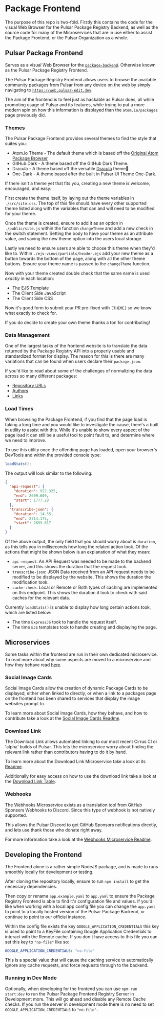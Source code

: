 # Package Frontend

The purpose of this repo is two-fold. Firstly this contains the code for the visual Web Browser for the Pulsar Package Registry Backend, as well as the source code for many of the Microservices that are in use either to assist the Package Frontend, or the Pulsar Organization as a whole.

## Pulsar Package Frontend

Serves as a visual Web Browser for the [`package-backend`](https://github.com/pulsar-edit/package-backend). Otherwise known as the Pulsar Package Registry Frontend.

The Pulsar Package Registry Frontend allows users to browse the available community packages from Pulsar from any device on the web by simply navigating to [`https://web.pulsar-edit.dev`](https://web.pulsar-edit.dev/).

The aim of the frontend is to feel just as hackable as Pulsar does, all while promoting usage of Pulsar and its features, while trying to put a more modern spin on how this information is displayed than the `atom.io/packages` page previously did.

### Themes

The Pulsar Package Frontend provides several themes to find the style that suites you:
  * Atom.io Theme - The default theme which is based off the [Original Atom Package Browser](https://atom.io/packages)
  * GitHub Dark - A theme based off the GitHub Dark Theme.
  * Dracula - A theme based off the versatile [Dracula](https://draculatheme.com/) theme🧛
  * One-Dark - A theme based after the built in Pulsar UI Theme One-Dark.

If there isn't a theme yet that fits you, creating a new theme is welcome, encouraged, and easy.

First create the theme itself, by laying out the theme variables in `./src/site.css`. The top of this file should have every other supported theme listed along with the variables that can and will need to be modified for your theme.

Once the theme is created, ensure to add it as an option in `./public/site.js` within the function `changeTheme` and add a new check in the switch statement. Setting the body to have your theme as an attribute value, and saving the new theme option into the users local storage.

Lastly we need to ensure users are able to choose this theme when they'd like to. Within `./ejs-views/partials/header.ejs` add your new theme as a button towards the bottom of the page, along with all the other theme buttons. Ensure your theme name is passed to the `changeTheme` function.

Now with your theme created double check that the same name is used *exactly* in each location:
  * The EJS Template
  * The Client Side JavaScript
  * The Client Side CSS

Now it's good form to submit your PR pre-fixed with `[THEME]` so we know what exactly to check for.

If you do decide to create your own theme thanks a ton for contributing!

### Data Management

One of the largest tasks of the frontend website is to translate the data returned by the Package Registry API into a properly usable and standardized format for display. The reason for this is there are many variations that can be found when users declare their `package.json`.

If you'd like to read about some of the challenges of normalizing the data across so many different packages:
  * [Repository URLs](/docs/repository-urls.md)
  * [Authors](/docs/authors.md)
  * [Links](/docs/links.md)

### Load Times

When browsing the Package Frontend, if you find that the page load is taking a long time and you would like to investigate the cause, there's a built in utility to assist with this. While it's unable to show every aspect of the page load it can still be a useful tool to point fault to, and determine where we need to improve.

To use this utility once the offending page has loaded, open your browser's DevTools and within the provided console type:

```javascript
loadStats();
```

The output will look similar to the following:

```json
{
  "api-request": {
    "duration": 922.325,
    "end": 2699.609,
    "start": 1777.28
  },
  "transcribe-json": {
    "duration": 14.55,
    "end": 2714.175,
    "start": 2699.617
  }
}
```

Of the above output, the only field that you should worry about is `duration`, as this tells you in milliseconds how long the related action took. Of the actions that might be shown below is an explanation of what they mean:
  * `api-request`: An API Request was needed to be made to the backend server, and this shows the duration that the request took.
  * `transcribe-json`: JSON Data received from an API request needs to be modified to be displayed by the website. This shows the duration the modification took.
  * `cache-check`: Local or Remote or Both types of caching are implemented on this endpoint. This shows the duration it took to check with said caches for the relevant data.

Currently `loadStats()` is unable to display how long certain actions took, which are listed below:
  * The time `ExpressJS` took to handle the request itself.
  * The time `EJS` templates took to handle creating and displaying the page.

## Microservices

Some tasks within the frontend are run in their own dedicated microservice. To read more about why some aspects are moved to a microservice and how they behave read [here](./microservices/README.md).

### Social Image Cards

Social Image Cards allow the creation of dynamic Package Cards to be displayed, either when linked to directly, or when a link to a packages page on the frontend has been shared to services that display the image websites prompt to.

To learn more about Social Image Cards, how they behave, and how to contribute take a look at the [Social Image Cards Readme](./microservices/social-cards/README.md).

### Download Link

The Download Link allows automated linking to our most recent Cirrus CI or 'alpha' builds of Pulsar. This lets the microservice worry about finding the relevant link rather than contributors having to do it by hand.

To learn more about the Download Link Microservice take a look at its [Readme](./microservices/download/README.md).

Additionally for easy access on how to use the download link take a look at the [Download Link Table](/docs/download_links.md).

### Webhooks

The Webhooks Microservice exists as a translation tool from GitHub Sponsors Webhooks to Discord. Since this type of webhook is not natively supported.

This allows the Pulsar Discord to get GitHub Sponsors notifications directly, and lets use thank those who donate right away.

For more information take a look at the [Webhooks Microservice Readme](./microservices/webhooks/README.md).

## Developing the Frontend

The Frontend alone is a rather simple NodeJS package, and is made to runs smoothly locally for development or testing.

After cloning the repository locally, ensure to run `npm install` to get the necessary dependencies.

Then copy or rename `app.example.yaml` to `app.yaml` to ensure the Package Registry Frontend is able to find it's configuration file and values. If you'd like when working with a local app config file you can change the `app.yaml` to point to a locally hosted version of the Pulsar Package Backend, or continue to point to our official instance.

Within the config file exists the key `GOOGLE_APPLICATION_CREDENTIALS` this key is used to point to a KeyFile containing Google Application Credentials to interact with the Remote cache. If you don't have access to this file you can set this key to `"no-file"` like so:

```yaml
GOOGLE_APPLICATION_CREDENTIALS: "no-file"
```

This is a special value that will cause the caching service to automatically ignore any cache requests, and force requests through to the backend.

### Running in Dev Mode

Optionally, when developing for the frontend you can use `npm run start:dev` to run the Pulsar Package Frontend Registry Server in Development more. This will go ahead and disable any Remote Cache checks. If you run the server in development mode there is no need to set `GOOGLE_APPLICATION_CREDENTIALS` to `"no-file"`.
